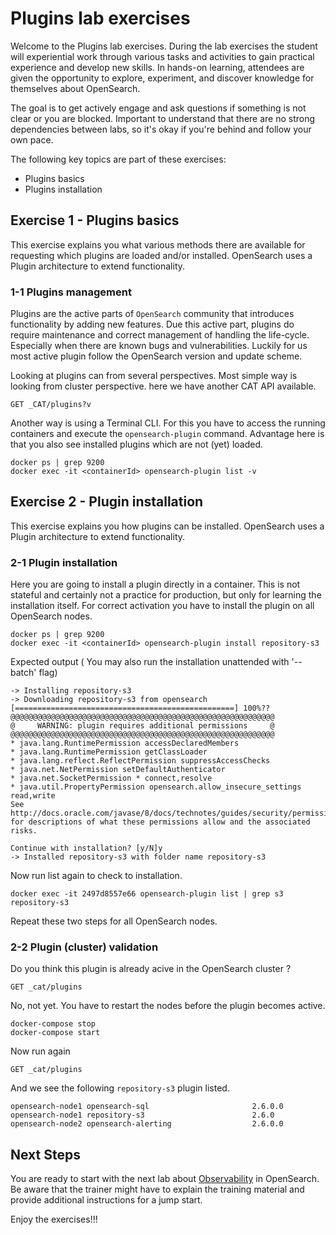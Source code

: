 # Plugins lab exercises

Welcome to the Plugins lab exercises. During the lab exercises the student will experiential work through various tasks and activities to gain practical experience and develop new skills. In hands-on learning, attendees are given the opportunity to explore, experiment, and discover knowledge for themselves about OpenSearch.

The goal is to get actively engage and ask questions if something is not clear or you are blocked. Important to understand that there are no strong dependencies between labs, so it's okay if you're behind and follow your own pace.

The following key topics are part of these exercises:

- Plugins basics
- Plugins installation

## Exercise 1 - Plugins basics

This exercise explains you what various methods there are available for requesting which plugins are loaded and/or installed. OpenSearch uses a Plugin architecture to extend functionality. 

### 1-1 Plugins management

Plugins are the active parts of `OpenSearch` community that introduces functionality by adding new features. Due this active part, plugins do require maintenance and correct management of handling the life-cycle. Especially when there are known bugs and vulnerabilities. Luckily for us most active plugin follow the OpenSearch version and update scheme.

Looking at plugins can from several perspectives. Most simple way is looking from cluster perspective. here we have another CAT API available.

```
GET _CAT/plugins?v
```

Another way is using a Terminal CLI. For this you have to access the running containers and execute the `opensearch-plugin` command. Advantage here is that you also see installed plugins which are not (yet) loaded.

```
docker ps | grep 9200
docker exec -it <containerId> opensearch-plugin list -v
```

## Exercise 2 - Plugin installation

This exercise explains you how plugins can be installed. OpenSearch uses a Plugin architecture to extend functionality. 

### 2-1 Plugin installation

Here you are going to install a plugin directly in a container. This is not stateful and certainly not a practice for production, but only for learning the installation itself. For correct activation you have to install the plugin on all OpenSearch nodes.

```
docker ps | grep 9200
docker exec -it <containerId> opensearch-plugin install repository-s3
```

Expected output ( You may also run the installation unattended with '--batch' flag)
```
-> Installing repository-s3
-> Downloading repository-s3 from opensearch
[=================================================] 100%?? 
@@@@@@@@@@@@@@@@@@@@@@@@@@@@@@@@@@@@@@@@@@@@@@@@@@@@@@@@@@@
@     WARNING: plugin requires additional permissions     @
@@@@@@@@@@@@@@@@@@@@@@@@@@@@@@@@@@@@@@@@@@@@@@@@@@@@@@@@@@@
* java.lang.RuntimePermission accessDeclaredMembers
* java.lang.RuntimePermission getClassLoader
* java.lang.reflect.ReflectPermission suppressAccessChecks
* java.net.NetPermission setDefaultAuthenticator
* java.net.SocketPermission * connect,resolve
* java.util.PropertyPermission opensearch.allow_insecure_settings read,write
See http://docs.oracle.com/javase/8/docs/technotes/guides/security/permissions.html
for descriptions of what these permissions allow and the associated risks.

Continue with installation? [y/N]y
-> Installed repository-s3 with folder name repository-s3
```

Now run list again to check to installation.

```
docker exec -it 2497d8557e66 opensearch-plugin list | grep s3
repository-s3
```

Repeat these two steps for all OpenSearch nodes.

### 2-2 Plugin (cluster) validation

Do you think this plugin is already acive in the OpenSearch cluster ?

```
GET _cat/plugins
```

No, not yet. You have to restart the nodes before the plugin becomes active.

```
docker-compose stop
docker-compose start
```

Now run again

```
GET _cat/plugins
```
And we see the following `repository-s3` plugin listed.

```
opensearch-node1 opensearch-sql                       2.6.0.0
opensearch-node1 repository-s3                        2.6.0
opensearch-node2 opensearch-alerting                  2.6.0.0
```

## Next Steps

You are ready to start with the next lab about [Observability](../12-Observability/README.md) in OpenSearch. Be aware that the trainer might have to explain the training material and provide additional instructions for a jump start.

Enjoy the exercises!!!
